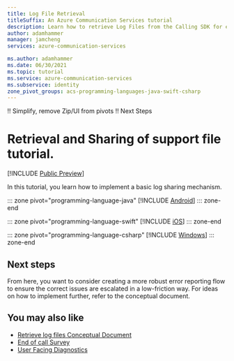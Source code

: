 ```yaml
---
title: Log File Retrieval
titleSuffix: An Azure Communication Services tutorial
description: Learn how to retrieve Log Files from the Calling SDK for enhanced supportability.
author: adamhammer
manager: jamcheng
services: azure-communication-services

ms.author: adamhammer
ms.date: 06/30/2021
ms.topic: tutorial
ms.service: azure-communication-services
ms.subservice: identity
zone_pivot_groups: acs-programming-languages-java-swift-csharp
---
```


!! Simplify, remove Zip/UI from pivots
!! Next Steps

# Retrieval and Sharing of support file tutorial.
[!INCLUDE [Public Preview](../includes/public-preview-include-document.md)]

In this tutorial, you learn how to implement a basic log sharing mechanism.

::: zone pivot="programming-language-java"
[!INCLUDE [Android](./includes/log-file-retrieval-android.md)]
::: zone-end

::: zone pivot="programming-language-swift"
[!INCLUDE [iOS](./includes/log-file-retrieval-ios.md)]
::: zone-end

::: zone pivot="programming-language-csharp"
[!INCLUDE [Windows](./includes/log-file-retrieval-windows.md)]
::: zone-end

## Next steps

From here, you want to consider creating a more robust error reporting flow to ensure the correct issues are escalated in a low-friction way. For ideas on how to implement further, refer to the conceptual document.

## You may also like

- [Retrieve log files Conceptual Document](../concepts/voice-video-calling/retrieving-support-files.md)
- [End of call Survey](./end-of-call-survey-tutorial.md)
- [User Facing Diagnostics](../concepts/voice-video-calling/user-facing-diagnostics.md)
